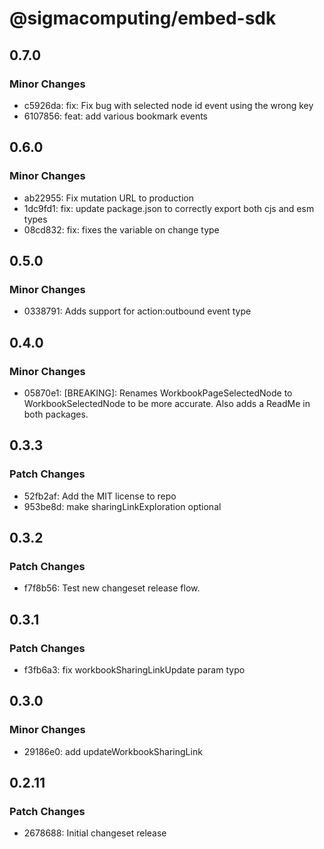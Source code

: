 # @sigmacomputing/embed-sdk

## 0.7.0

### Minor Changes

- c5926da: fix: Fix bug with selected node id event using the wrong key
- 6107856: feat: add various bookmark events

## 0.6.0

### Minor Changes

- ab22955: Fix mutation URL to production
- 1dc9fd1: fix: update package.json to correctly export both cjs and esm types
- 08cd832: fix: fixes the variable on change type

## 0.5.0

### Minor Changes

- 0338791: Adds support for action:outbound event type

## 0.4.0

### Minor Changes

- 05870e1: [BREAKING]: Renames WorkbookPageSelectedNode to WorkbookSelectedNode to be more accurate. Also adds a ReadMe in both packages.

## 0.3.3

### Patch Changes

- 52fb2af: Add the MIT license to repo
- 953be8d: make sharingLinkExploration optional

## 0.3.2

### Patch Changes

- f7f8b56: Test new changeset release flow.

## 0.3.1

### Patch Changes

- f3fb6a3: fix workbookSharingLinkUpdate param typo

## 0.3.0

### Minor Changes

- 29186e0: add updateWorkbookSharingLink

## 0.2.11

### Patch Changes

- 2678688: Initial changeset release
